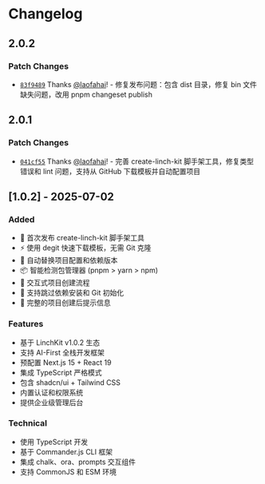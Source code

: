 # Changelog

## 2.0.2

### Patch Changes

- [`83f9489`](https://github.com/laofahai/linch-kit/commit/83f9489f807e36fa2ae5031e1e8da6caa7c26f00) Thanks [@laofahai](https://github.com/laofahai)! - 修复发布问题：包含 dist 目录，修复 bin 文件缺失问题，改用 pnpm changeset publish

## 2.0.1

### Patch Changes

- [`041cf55`](https://github.com/laofahai/linch-kit/commit/041cf55958880e37630ab651035f422757145674) Thanks [@laofahai](https://github.com/laofahai)! - 完善 create-linch-kit 脚手架工具，修复类型错误和 lint 问题，支持从 GitHub 下载模板并自动配置项目

## [1.0.2] - 2025-07-02

### Added

- 🎉 首次发布 create-linch-kit 脚手架工具
- ⚡ 使用 degit 快速下载模板，无需 Git 克隆
- 🔧 自动替换项目配置和依赖版本
- 📦 智能检测包管理器 (pnpm > yarn > npm)
- 🎨 交互式项目创建流程
- 🚀 支持跳过依赖安装和 Git 初始化
- 📝 完整的项目创建后提示信息

### Features

- 基于 LinchKit v1.0.2 生态
- 支持 AI-First 全栈开发框架
- 预配置 Next.js 15 + React 19
- 集成 TypeScript 严格模式
- 包含 shadcn/ui + Tailwind CSS
- 内置认证和权限系统
- 提供企业级管理后台

### Technical

- 使用 TypeScript 开发
- 基于 Commander.js CLI 框架
- 集成 chalk、ora、prompts 交互组件
- 支持 CommonJS 和 ESM 环境
